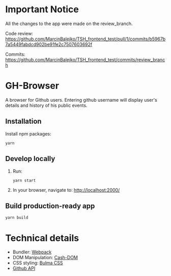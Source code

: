 # Important Notice

All the changes to the app were made on the review_branch.

Code review: https://github.com/MarcinBalejko/TSH_frontend_test/pull/1/commits/b5967b7a5449fabdcd902be91fe2c7507603692f

Commits: https://github.com/MarcinBalejko/TSH_frontend_test/commits/review_branch


# GH-Browser

A browser for Github users. Entering github username will display user's details and history of his public events.

## Installation

Install npm packages:
```
yarn
```


## Develop locally

1. Run:

    ```
    yarn start
    ```

2. In your browser, navigate to: [http://localhost:2000/](http://localhost:2000/)

## Build production-ready app

```
yarn build
```


# Technical details

* Bundler: [Webpack](https://webpack.js.org/)
* DOM Manipulation: [Cash-DOM](https://github.com/kenwheeler/cash)
* CSS styling: [Bulma CSS](https://bulma.io/)
* [Github API](https://api.github.com/)
